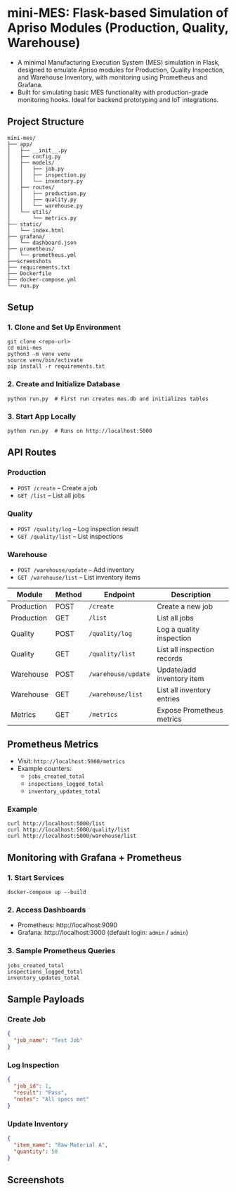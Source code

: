 # mini-MES: Flask-based Simulation of Apriso Modules (Production, Quality, Warehouse)

- A minimal Manufacturing Execution System (MES) simulation in Flask, designed to emulate Apriso modules for Production, Quality Inspection, and Warehouse Inventory, with monitoring using Prometheus and Grafana. 
- Built for simulating basic MES functionality with production-grade monitoring hooks. Ideal for backend prototyping and IoT integrations. 

## Project Structure

```
mini-mes/
├── app/
│   ├── __init__.py
│   ├── config.py
│   ├── models/
│   │   ├── job.py
│   │   ├── inspection.py
│   │   └── inventory.py
│   ├── routes/
│   │   ├── production.py
│   │   ├── quality.py
│   │   └── warehouse.py
│   └── utils/
│       └── metrics.py
├── static/
│   └── index.html
├── grafana/
│   └── dashboard.json
├── prometheus/
│   └── prometheus.yml
├──screenshots
├── requirements.txt
├── Dockerfile
├── docker-compose.yml
└── run.py
```

## Setup

### 1. Clone and Set Up Environment
```
git clone <repo-url>
cd mini-mes
python3 -m venv venv
source venv/bin/activate
pip install -r requirements.txt
```

### 2. Create and Initialize Database
```
python run.py  # First run creates mes.db and initializes tables
```

### 3. Start App Locally
```
python run.py  # Runs on http://localhost:5000
```

## API Routes

### Production
- `POST /create` – Create a job
- `GET /list` – List all jobs

### Quality
- `POST /quality/log` – Log inspection result
- `GET /quality/list` – List inspections

### Warehouse
- `POST /warehouse/update` – Add inventory
- `GET /warehouse/list` – List inventory items

| Module       | Method | Endpoint              | Description                  |
|--------------|--------|-----------------------|------------------------------|
| Production   | POST   | `/create`             | Create a new job             |
| Production   | GET    | `/list`               | List all jobs                |
| Quality      | POST   | `/quality/log`        | Log a quality inspection     |
| Quality      | GET    | `/quality/list`       | List all inspection records  |
| Warehouse    | POST   | `/warehouse/update`   | Update/add inventory item    |
| Warehouse    | GET    | `/warehouse/list`     | List all inventory entries   |
| Metrics      | GET    | `/metrics`            | Expose Prometheus metrics    |

## Prometheus Metrics

- Visit: `http://localhost:5000/metrics`
- Example counters:
  - `jobs_created_total`
  - `inspections_logged_total`
  - `inventory_updates_total`

### Example
```
curl http://localhost:5000/list
curl http://localhost:5000/quality/list
curl http://localhost:5000/warehouse/list
```

## Monitoring with Grafana + Prometheus

### 1. Start Services
```
docker-compose up --build
```

### 2. Access Dashboards
- Prometheus: http://localhost:9090
- Grafana: http://localhost:3000 (default login: `admin` / `admin`)

### 3. Sample Prometheus Queries
```prometheus
jobs_created_total
inspections_logged_total
inventory_updates_total
```

## Sample Payloads

### Create Job
```json
{
  "job_name": "Test Job"
}
```

### Log Inspection
```json
{
  "job_id": 1,
  "result": "Pass",
  "notes": "All specs met"
}
```

### Update Inventory
```json
{
  "item_name": "Raw Material A",
  "quantity": 50
}
```

## Screenshots


